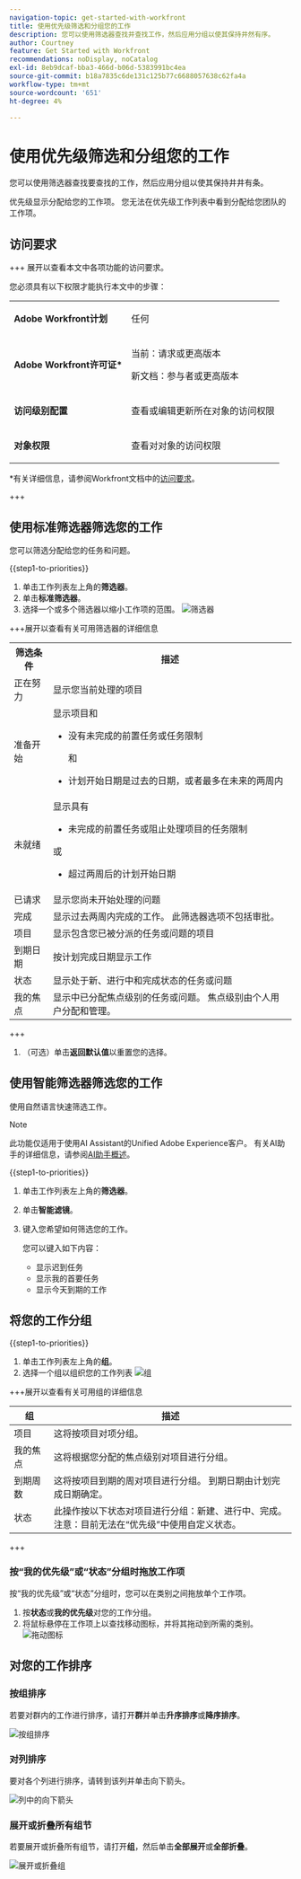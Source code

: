 ```yaml
---
navigation-topic: get-started-with-workfront
title: 使用优先级筛选和分组您的工作
description: 您可以使用筛选器查找并查找工作，然后应用分组以使其保持井然有序。
author: Courtney
feature: Get Started with Workfront
recommendations: noDisplay, noCatalog
exl-id: 8eb9dcaf-bba3-466d-b06d-5383991bc4ea
source-git-commit: b18a7835c6de131c125b77c6688057638c62fa4a
workflow-type: tm+mt
source-wordcount: '651'
ht-degree: 4%

---
```


# 使用优先级筛选和分组您的工作

您可以使用筛选器查找要查找的工作，然后应用分组以使其保持井井有条。

优先级显示分配给您的工作项。 您无法在优先级工作列表中看到分配给您团队的工作项。

## 访问要求

+++ 展开以查看本文中各项功能的访问要求。

您必须具有以下权限才能执行本文中的步骤：

<table style="table-layout:auto"> 
 <col> 
 </col> 
 <col> 
 </col> 
 <tbody> 
  <tr> 
   <td role="rowheader"><strong>Adobe Workfront计划</strong></td> 
   <td> <p>任何</p> </td> 
  </tr> 
  <tr> 
   <td role="rowheader"><strong>Adobe Workfront许可证*</strong></td> 
   <td> 
   <p>当前：请求或更高版本</p>
   <p>新文档：参与者或更高版本</p> 
   </td> 
  </tr> 
  <tr> 
   <td role="rowheader"><strong>访问级别配置</strong></td> 
   <td> <p>查看或编辑更新所在对象的访问权限</p></td> 
  </tr> 
  <tr> 
   <td role="rowheader"><strong>对象权限</strong></td> 
   <td> <p>查看对对象的访问权限</p></td> 
  </tr> 
 </tbody> 
</table>

*有关详细信息，请参阅Workfront文档中的[访问要求](/help/quicksilver/administration-and-setup/add-users/access-levels-and-object-permissions/access-level-requirements-in-documentation.md)。

+++

## 使用标准筛选器筛选您的工作

您可以筛选分配给您的任务和问题。

{{step1-to-priorities}}

1. 单击工作列表左上角的&#x200B;**筛选器**。
1. 单击&#x200B;**标准筛选器**。
1. 选择一个或多个筛选器以缩小工作项的范围。
   ![筛选器](assets/filter-new.png)

+++展开以查看有关可用筛选器的详细信息
<table>
  <tbody>
   <tr>
   <th>筛选条件</th>
   <th>描述</th>
   </tr>
    <tr>
      <td>正在努力</td>
      <td>显示您当前处理的项目</td>
    </tr>
    <tr>
      <td>准备开始</td>
      <td>显示项目和 
      <ul>
      <li>没有未完成的前置任务或任务限制</li>
      <p>和</p>
      <li>计划开始日期是过去的日期，或者最多在未来的两周内</li>
      </ul>
      </td>
    </tr>
    <tr>
      <td>未就绪</td>
      <td>显示具有
       <ul>
      <li>未完成的前置任务或阻止处理项目的任务限制</li></ul>
      <p>或</p>
      <ul>
      <li>超过两周后的计划开始日期</li>
      </ul>
       </td>
    </tr>
    <tr>
      <td>已请求</td>
      <td>显示您尚未开始处理的问题</td>
    </tr>
      <td>完成</td>
      <td>显示过去两周内完成的工作。 此筛选器选项不包括审批。</td>
    </tr>
    <tr>
    <td>项目</td>
    <td>显示包含您已被分派的任务或问题的项目</td>
    </tr>
    <tr>
    <td>到期日期</td>
    <td>按计划完成日期显示工作</td>
    </tr>
    <tr>
    <td>状态</td>
    <td>显示处于新、进行中和完成状态的任务或问题</td>
    </tr>
    <tr>
    <td>我的焦点</td>
    <td>显示中已分配焦点级别的任务或问题。 焦点级别由个人用户分配和管理。</td>
    </tr>
  </tbody>
</table>

+++

1. （可选）单击&#x200B;**返回默认值**&#x200B;以重置您的选择。

## 使用智能筛选器筛选您的工作

使用自然语言快速筛选工作。

>[!NOTE]
>
>此功能仅适用于使用AI Assistant的Unified Adobe Experience客户。 有关AI助手的详细信息，请参阅[AI助手概述](/help/quicksilver/workfront-basics/ai-assistant/ai-assistant-overview.md)。

{{step1-to-priorities}}

1. 单击工作列表左上角的&#x200B;**筛选器**。
1. 单击&#x200B;**智能滤镜**。
1. 键入您希望如何筛选您的工作。

   您可以键入如下内容：

   * 显示迟到任务
   * 显示我的首要任务
   * 显示今天到期的工作

</div>

## 将您的工作分组

{{step1-to-priorities}}

1. 单击工作列表左上角的&#x200B;**组**。
1. 选择一个组以组织您的工作列表
   ![组](assets/groups-new.png)

+++展开以查看有关可用组的详细信息

| 组 | 描述 |
|-----------|-------------|
| 项目 | 这将按项目对项分组。 |
| 我的焦点 | 这将根据您分配的焦点级别对项目进行分组。 |
| 到期周数 | 这将按项目到期的周对项目进行分组。 到期日期由计划完成日期确定。 |
| 状态 | 此操作按以下状态对项目进行分组：新建、进行中、完成。 <br>注意：目前无法在“优先级”中使用自定义状态。 |

+++

### 按“我的优先级”或“状态”分组时拖放工作项

按“我的优先级”或“状态”分组时，您可以在类别之间拖放单个工作项。

1. 按&#x200B;**状态**&#x200B;或&#x200B;**我的优先级**&#x200B;对您的工作分组。
2. 将鼠标悬停在工作项上以查找移动图标，并将其拖动到所需的类别。
   ![拖动图标](assets/drag-and-drop.png)

## 对您的工作排序

### 按组排序

若要对群内的工作进行排序，请打开&#x200B;**群**&#x200B;并单击&#x200B;**升序排序**&#x200B;或&#x200B;**降序排序**。

![按组排序](assets/sort-in-groups.png)

### 对列排序

要对各个列进行排序，请转到该列并单击向下箭头。

![列](assets/sort-columns.png)中的向下箭头

### 展开或折叠所有组节

若要展开或折叠所有组节，请打开&#x200B;**组**，然后单击&#x200B;**全部展开**&#x200B;或&#x200B;**全部折叠**。

![展开或折叠组](assets/expand-collapse-groups.png)
